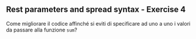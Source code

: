 ## Rest parameters and spread syntax - Exercise 4

Come migliorare il codice affinché si eviti di specificare ad uno a uno i valori da passare alla funzione `sum`?